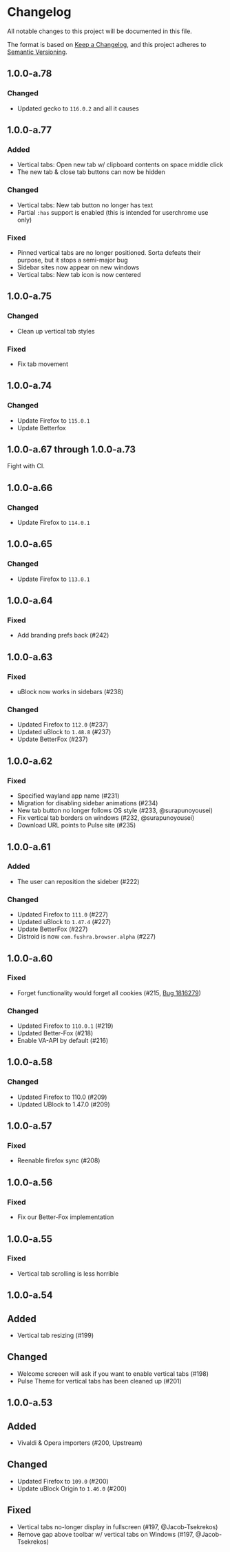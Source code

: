 # Changelog

All notable changes to this project will be documented in this file.

The format is based on [Keep a Changelog](https://keepachangelog.com/en/1.0.0/),
and this project adheres to [Semantic Versioning](https://semver.org/spec/v2.0.0.html).

## 1.0.0-a.78

### Changed

- Updated gecko to `116.0.2` and all it causes

## 1.0.0-a.77

### Added

- Vertical tabs: Open new tab w/ clipboard contents on space middle click
- The new tab & close tab buttons can now be hidden

### Changed

- Vertical tabs: New tab button no longer has text
- Partial `:has` support is enabled (this is intended for userchrome use only)

### Fixed

- Pinned vertical tabs are no longer positioned. Sorta defeats their purpose, but it stops a semi-major bug
- Sidebar sites now appear on new windows
- Vertical tabs: New tab icon is now centered

## 1.0.0-a.75

### Changed

- Clean up vertical tab styles

### Fixed

- Fix tab movement

## 1.0.0-a.74

### Changed

- Update Firefox to `115.0.1`
- Update Betterfox

## 1.0.0-a.67 through 1.0.0-a.73

Fight with CI.

## 1.0.0-a.66

### Changed

- Update Firefox to `114.0.1`

## 1.0.0-a.65

### Changed

- Update Firefox to `113.0.1`

## 1.0.0-a.64

### Fixed

- Add branding prefs back (#242)

## 1.0.0-a.63

### Fixed

- uBlock now works in sidebars (#238)

### Changed

- Updated Firefox to `112.0` (#237)
- Updated uBlock to `1.48.8` (#237)
- Update BetterFox (#237)

## 1.0.0-a.62

### Fixed

- Specified wayland app name (#231)
- Migration for disabling sidebar animations (#234)
- New tab button no longer follows OS style (#233, @surapunoyousei)
- Fix vertical tab borders on windows (#232, @surapunoyousei)
- Download URL points to Pulse site (#235)

## 1.0.0-a.61

### Added

- The user can reposition the sideber (#222)

### Changed

- Updated Firefox to `111.0` (#227)
- Updated uBlock to `1.47.4` (#227)
- Update BetterFox (#227)
- Distroid is now `com.fushra.browser.alpha` (#227)

## 1.0.0-a.60

### Fixed

- Forget functionality would forget all cookies (#215, [Bug 1816279](https://bugzilla.mozilla.org/show_bug.cgi?id=1816279))

### Changed

- Updated Firefox to `110.0.1` (#219)
- Updated Better-Fox (#218)
- Enable VA-API by default (#216)

## 1.0.0-a.58

### Changed

- Updated Firefox to 110.0 (#209)
- Updated UBlock to 1.47.0 (#209)

## 1.0.0-a.57

### Fixed

- Reenable firefox sync (#208)

## 1.0.0-a.56

### Fixed

- Fix our Better-Fox implementation

## 1.0.0-a.55

### Fixed

- Vertical tab scrolling is less horrible

## 1.0.0-a.54

## Added

- Vertical tab resizing (#199)

## Changed

- Welcome screeen will ask if you want to enable vertical tabs (#198)
- Pulse Theme for vertical tabs has been cleaned up (#201)

## 1.0.0-a.53

## Added

- Vivaldi & Opera importers (#200, Upstream)

## Changed

- Updated Firefox to `109.0` (#200)
- Update uBlock Origin to `1.46.0` (#200)

## Fixed

- Vertical tabs no-longer display in fullscreen (#197, @Jacob-Tsekrekos)
- Remove gap above toolbar w/ vertical tabs on Windows (#197, @Jacob-Tsekrekos)
